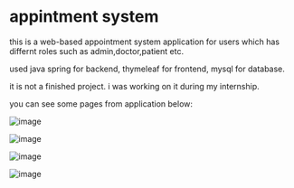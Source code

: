# appintment system
this is a web-based appointment system application for users which has differnt roles such as admin,doctor,patient etc.

used java spring for backend, thymeleaf for frontend, mysql for database.

it is not a finished project. i was working on it during my internship.

you can see some pages from application below:

![image](https://github.com/ugurcakil/appointment/assets/105079912/1799bc47-d11c-49ae-abe9-ccd6e0b10ab6)


![image](https://github.com/ugurcakil/appointment/assets/105079912/d104e118-381f-458a-bf1b-a0d64a776805)


![image](https://github.com/ugurcakil/appointment/assets/105079912/d032c3c5-94ee-40d0-93bb-a547bceb156f)


![image](https://github.com/ugurcakil/appointment/assets/105079912/1a879440-a8f2-4f26-b9b1-e1bd58d12d7f)



